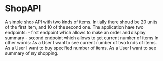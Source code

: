 # ShopAPI
 A simple shop API with two kinds of items. Initially there should be 20 units of the first item, and 10 of the second one. The application have two endpoints: - first endpoint which allows to make an order and display summary - second endpoint which allows to get current number of items In other words: As a User I want to see current number of two kinds of items. As a User I want to buy specified number of items. As a User I want to see summary of my shopping.
